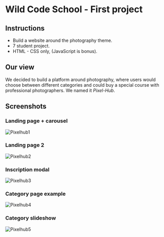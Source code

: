 # Wild Code School - First project

## Instructions

- Build a website around the photography theme.
- 7 student project.
- HTML - CSS only, (JavaScript is bonus).

## Our view

We decided to build a platform around photography, where users would choose between different categories and could buy a special course with professional photographers. We named it *Pixel-Hub*.

## Screenshots

### Landing page + carousel
![Pixelhub1](https://user-images.githubusercontent.com/45493113/69327922-a39a4400-0c4e-11ea-9ce2-980df6a518aa.png)
### Landing page 2
![Pixelhub2](https://user-images.githubusercontent.com/45493113/69327929-a5640780-0c4e-11ea-86b4-ae5d596098bb.png)
### Inscription modal
![Pixelhub3](https://user-images.githubusercontent.com/45493113/69327932-a6953480-0c4e-11ea-967b-7f25599bd54c.png)
### Category page example
![Pixelhub4](https://user-images.githubusercontent.com/45493113/69327937-a7c66180-0c4e-11ea-9caa-1e0d8af9d406.png)
### Category slideshow 
![Pixelhub5](https://user-images.githubusercontent.com/45493113/69327939-a9902500-0c4e-11ea-898a-d432a40c501f.png)

